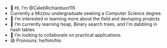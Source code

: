 - 👋 Hi, I’m @CalebRichardson115
- Currently a Mizzou undergraduate seeking a Computer Science degree.
- 👀 I’m interested in learning more about the field and devloping projects
- 🌱 I’m currently learning heap, Binary search trees, and I'm dabbling in hash tables
- 💞️ I’m looking to collaborate on practical applications.
- 😄 Pronouns: he/him/his

<!---
CalebRichardson115/CalebRichardson115 is a ✨ special ✨ repository because its `README.md` (this file) appears on your GitHub profile.
You can click the Preview link to take a look at your changes.
--->
